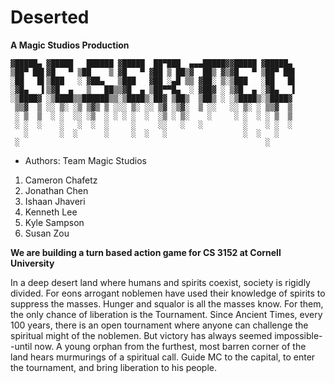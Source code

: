 # Deserted
**A Magic Studios Production**

    ▓█████▄ ▓█████   ██████ ▓█████  ██▀███  ▄▄▄█████▓▓█████ ▓█████▄
    ▒██▀ ██▌▓█   ▀ ▒██    ▒ ▓█   ▀ ▓██ ▒ ██▒▓  ██▒ ▓▒▓█   ▀ ▒██▀ ██▌
    ░██   █▌▒███   ░ ▓██▄   ▒███   ▓██ ░▄█ ▒▒ ▓██░ ▒░▒███   ░██   █▌
    ░▓█▄   ▌▒▓█  ▄   ▒   ██▒▒▓█  ▄ ▒██▀▀█▄  ░ ▓██▓ ░ ▒▓█  ▄ ░▓█▄   ▌
    ░▒████▓ ░▒████▒▒██████▒▒░▒████▒░██▓ ▒██▒  ▒██▒ ░ ░▒████▒░▒████▓
     ▒▒▓  ▒ ░░ ▒░ ░▒ ▒▓▒ ▒ ░░░ ▒░ ░░ ▒▓ ░▒▓░  ▒ ░░   ░░ ▒░ ░ ▒▒▓  ▒
     ░ ▒  ▒  ░ ░  ░░ ░▒  ░ ░ ░ ░  ░  ░▒ ░ ▒░    ░     ░ ░  ░ ░ ▒  ▒
     ░ ░  ░    ░   ░  ░  ░     ░     ░░   ░   ░         ░    ░ ░  ░
       ░       ░  ░      ░     ░  ░   ░                 ░  ░   ░    
     ░                                                       ░      



* Authors:
Team Magic Studios
1. Cameron Chafetz
2. Jonathan Chen
3. Ishaan Jhaveri
4. Kenneth Lee
5. Kyle Sampson
6. Susan Zou

**We are building a turn based action game for CS 3152 at Cornell University**

In a deep desert land where humans and spirits coexist, society is rigidly divided. For eons arrogant noblemen have used their knowledge of spirits to suppress the masses. Hunger and squalor is all the masses know. For them, the only chance of liberation is the Tournament. Since Ancient Times, every 100 years, there is an open tournament where anyone can challenge the spiritual might of the noblemen. But victory has always seemed impossible--until now. A young orphan from the furthest, most barren corner of the land hears murmurings of a spiritual call. Guide MC to the capital, to enter the tournament, and bring liberation to his people.
